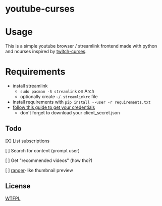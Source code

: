 # youtube-curses

# Usage

[](![Usage](https://i.imgur.com/nnIgkVr.gif))

This is a simple youtube browser / streamlink frontend made with python and ncurses inspired by [twitch-curses](https://github.com/mvrozanti/twitch-curses).

# Requirements

- install streamlink
  - `sudo pacman -S streamlink` on Arch
  - optionally create `~/.streamlinkrc` file
- install requirements with `pip install --user -r requirements.txt`
- [follow this guide to get your credentials](https://developers.google.com/youtube/v3/getting-started)
  - don't forget to download your client_secret.json

## Todo

[X] List subscriptions

[ ] Search for content (prompt user)

[ ] Get "recommended videos" (how tho?)

[ ] [ranger](https://github.com/ranger/ranger)-like thumbnail preview

## License

[WTFPL](https://gitlab.com/corbie/twitch-curses/blob/master/LICENSE)

